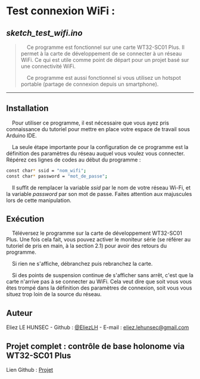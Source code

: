# Test connexion WiFi : 
## *sketch_test_wifi.ino*

> &nbsp;&nbsp;&nbsp;&nbsp;Ce programme est fonctionnel sur une carte WT32-SC01 Plus. Il permet à la carte de développement de se connecter à un réseau WiFi. Ce qui est utile comme point de départ pour un projet basé sur une connectivité WiFi. 
> 
> &nbsp;&nbsp;&nbsp;&nbsp;Ce programme est aussi fonctionnel si vous utilisez un hotspot portable (partage de connexion depuis un smartphone).

---

## Installation

&nbsp;&nbsp;&nbsp;&nbsp;Pour utiliser ce programme, il est nécessaire que vous ayez pris connaissance du tutoriel pour mettre en place votre espace de travail sous Arduino IDE.

&nbsp;&nbsp;&nbsp;&nbsp;La seule étape importante pour la configuration de ce programme est la définition des paramètres du réseau auquel vous voulez vous connecter. Répérez ces lignes de codes au début du programme :

```bash
const char* ssid = "nom_wifi";
const char* password = "mot_de_passe";
```

&nbsp;&nbsp;&nbsp;&nbsp;Il suffit de remplacer la variable *ssid* par le nom de votre réseau Wi-Fi, et la variable *password* par son mot de passe. Faites attention aux majuscules lors de cette manipulation.

## Exécution

&nbsp;&nbsp;&nbsp;&nbsp;Téléversez le programme sur la carte de développement WT32-SC01 Plus. Une fois cela fait, vous pouvez activer le moniteur série (se référer au tutoriel de pris en main, à la section 2.1) pour avoir des retours du programme. 

&nbsp;&nbsp;&nbsp;&nbsp;Si rien ne s'affiche, débranchez puis rebranchez la carte. 

&nbsp;&nbsp;&nbsp;&nbsp;Si des points de suspension continue de s'afficher sans arrêt, c'est que la carte n'arrive pas à se connecter au WiFi. Cela veut dire que soit vous vous êtes trompé dans la définition des paramètres de connexion, soit vous vous situez trop loin de la source du réseau.

## Auteur
Eliez LE HUNSEC - Github : [@EliezLH](https://github.com/EliezLH) - E-mail : eliez.lehunsec@gmail.com

## Projet complet : contrôle de base holonome via WT32-SC01 Plus

Lien Github : [Projet](https://github.com/Naellll/Controle-de-base-holonome-via-WT32-SC01-Plus)